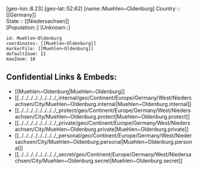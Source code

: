 ﻿---
location: [52.62,8.23] 
mapzoom: [7,12] 
mapmarker: city 
type: City
tags:
- geo/City


SpocWebEntityId: 32652
isDeleted: false
confidential: public

---
[geo-lon::8.23] 
[geo-lat::52.62] 
[name::Muehlen~Oldenburg] 
Country :: [[Germany]]  
State :: [[Niedersachsen]]  
[Population::] 
[Unknown::] 


```leaflet
id: Muehlen~Oldenburg
coordinates: [[Muehlen~Oldenburg]] 
markerFile: [[Muehlen~Oldenburg]] 
defaultZoom: 11 
maxZoom: 18
```


## Confidential Links & Embeds: 
- [[Muehlen~Oldenburg|Muehlen~Oldenburg]]  
- [[../../../../../../../../_internal/geo/Continent/Europe/Germany/West/Niedersachsen/City/Muehlen~Oldenburg.internal|Muehlen~Oldenburg.internal]] 
- [[../../../../../../../../_protect/geo/Continent/Europe/Germany/West/Niedersachsen/City/Muehlen~Oldenburg.protect|Muehlen~Oldenburg.protect]] 
- [[../../../../../../../../_private/geo/Continent/Europe/Germany/West/Niedersachsen/City/Muehlen~Oldenburg.private|Muehlen~Oldenburg.private]] 
- [[../../../../../../../../_personal/geo/Continent/Europe/Germany/West/Niedersachsen/City/Muehlen~Oldenburg.personal|Muehlen~Oldenburg.personal]] 
- [[../../../../../../../../_secret/geo/Continent/Europe/Germany/West/Niedersachsen/City/Muehlen~Oldenburg.secret|Muehlen~Oldenburg.secret]] 
